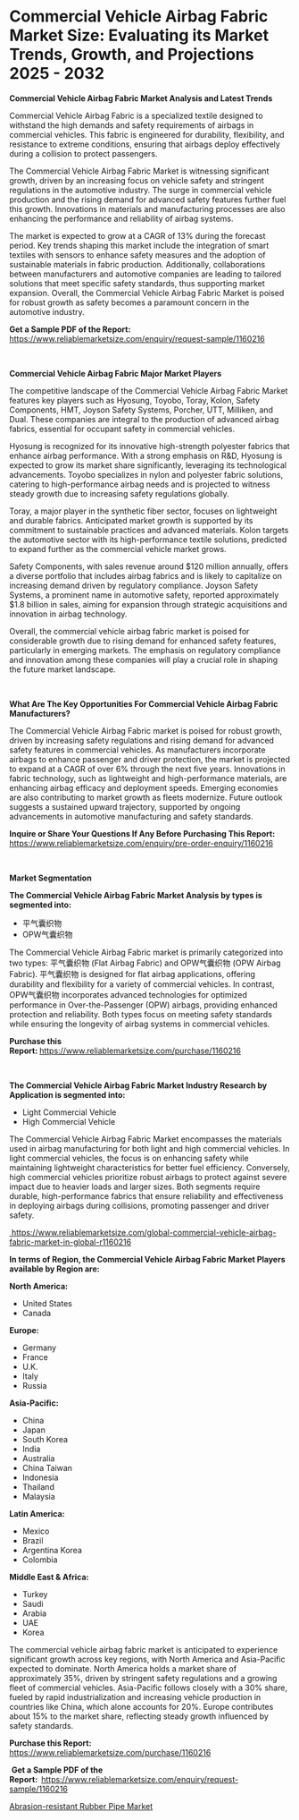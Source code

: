 <p><h1>Commercial Vehicle Airbag Fabric Market Size: Evaluating its Market Trends, Growth, and Projections 2025 - 2032</h1></p><p><strong>Commercial Vehicle Airbag Fabric Market Analysis and Latest Trends</strong></p>
<p><p>Commercial Vehicle Airbag Fabric is a specialized textile designed to withstand the high demands and safety requirements of airbags in commercial vehicles. This fabric is engineered for durability, flexibility, and resistance to extreme conditions, ensuring that airbags deploy effectively during a collision to protect passengers.</p><p>The Commercial Vehicle Airbag Fabric Market is witnessing significant growth, driven by an increasing focus on vehicle safety and stringent regulations in the automotive industry. The surge in commercial vehicle production and the rising demand for advanced safety features further fuel this growth. Innovations in materials and manufacturing processes are also enhancing the performance and reliability of airbag systems.</p><p>The market is expected to grow at a CAGR of 13% during the forecast period. Key trends shaping this market include the integration of smart textiles with sensors to enhance safety measures and the adoption of sustainable materials in fabric production. Additionally, collaborations between manufacturers and automotive companies are leading to tailored solutions that meet specific safety standards, thus supporting market expansion. Overall, the Commercial Vehicle Airbag Fabric Market is poised for robust growth as safety becomes a paramount concern in the automotive industry.</p></p>
<p><strong>Get a Sample PDF of the Report:&nbsp;</strong> <a href="https://www.reliablemarketsize.com/enquiry/request-sample/1160216?utm_campaign=2300&utm_medium=2&utm_source=Github&utm_content=ia&utm_term=22032025&utm_id=commercial-vehicle-airbag-fabric">https://www.reliablemarketsize.com/enquiry/request-sample/1160216</a></p>
<p>&nbsp;</p>
<p><strong>Commercial Vehicle Airbag Fabric Major Market Players</strong></p>
<p><p>The competitive landscape of the Commercial Vehicle Airbag Fabric Market features key players such as Hyosung, Toyobo, Toray, Kolon, Safety Components, HMT, Joyson Safety Systems, Porcher, UTT, Milliken, and Dual. These companies are integral to the production of advanced airbag fabrics, essential for occupant safety in commercial vehicles.</p><p>Hyosung is recognized for its innovative high-strength polyester fabrics that enhance airbag performance. With a strong emphasis on R&D, Hyosung is expected to grow its market share significantly, leveraging its technological advancements. Toyobo specializes in nylon and polyester fabric solutions, catering to high-performance airbag needs and is projected to witness steady growth due to increasing safety regulations globally.</p><p>Toray, a major player in the synthetic fiber sector, focuses on lightweight and durable fabrics. Anticipated market growth is supported by its commitment to sustainable practices and advanced materials. Kolon targets the automotive sector with its high-performance textile solutions, predicted to expand further as the commercial vehicle market grows.</p><p>Safety Components, with sales revenue around $120 million annually, offers a diverse portfolio that includes airbag fabrics and is likely to capitalize on increasing demand driven by regulatory compliance. Joyson Safety Systems, a prominent name in automotive safety, reported approximately $1.8 billion in sales, aiming for expansion through strategic acquisitions and innovation in airbag technology.</p><p>Overall, the commercial vehicle airbag fabric market is poised for considerable growth due to rising demand for enhanced safety features, particularly in emerging markets. The emphasis on regulatory compliance and innovation among these companies will play a crucial role in shaping the future market landscape.</p></p>
<p>&nbsp;</p>
<p><strong>What Are The Key Opportunities For Commercial Vehicle Airbag Fabric Manufacturers?</strong></p>
<p><p>The Commercial Vehicle Airbag Fabric market is poised for robust growth, driven by increasing safety regulations and rising demand for advanced safety features in commercial vehicles. As manufacturers incorporate airbags to enhance passenger and driver protection, the market is projected to expand at a CAGR of over 6% through the next five years. Innovations in fabric technology, such as lightweight and high-performance materials, are enhancing airbag efficacy and deployment speeds. Emerging economies are also contributing to market growth as fleets modernize. Future outlook suggests a sustained upward trajectory, supported by ongoing advancements in automotive manufacturing and safety standards.</p></p>
<p><strong>Inquire or Share Your Questions If Any Before Purchasing This Report:</strong> <a href="https://www.reliablemarketsize.com/enquiry/pre-order-enquiry/1160216?utm_campaign=2300&utm_medium=2&utm_source=Github&utm_content=ia&utm_term=22032025&utm_id=commercial-vehicle-airbag-fabric">https://www.reliablemarketsize.com/enquiry/pre-order-enquiry/1160216</a></p>
<p>&nbsp;</p>
<p><strong>Market Segmentation</strong></p>
<p><strong>The Commercial Vehicle Airbag Fabric Market Analysis by types is segmented into:</strong></p>
<p><ul><li>平气囊织物</li><li>OPW气囊织物</li></ul></p>
<p><p>The Commercial Vehicle Airbag Fabric market is primarily categorized into two types: 平气囊织物 (Flat Airbag Fabric) and OPW气囊织物 (OPW Airbag Fabric). 平气囊织物 is designed for flat airbag applications, offering durability and flexibility for a variety of commercial vehicles. In contrast, OPW气囊织物 incorporates advanced technologies for optimized performance in Over-the-Passenger (OPW) airbags, providing enhanced protection and reliability. Both types focus on meeting safety standards while ensuring the longevity of airbag systems in commercial vehicles.</p></p>
<p><strong>Purchase this Report:&nbsp;</strong><a href="https://www.reliablemarketsize.com/purchase/1160216?utm_campaign=2300&utm_medium=2&utm_source=Github&utm_content=ia&utm_term=22032025&utm_id=commercial-vehicle-airbag-fabric">https://www.reliablemarketsize.com/purchase/1160216</a></p>
<p>&nbsp;</p>
<p><strong>The Commercial Vehicle Airbag Fabric Market Industry Research by Application is segmented into:</strong></p>
<p><ul><li>Light Commercial Vehicle</li><li>High Commercial Vehicle</li></ul></p>
<p><p>The Commercial Vehicle Airbag Fabric Market encompasses the materials used in airbag manufacturing for both light and high commercial vehicles. In light commercial vehicles, the focus is on enhancing safety while maintaining lightweight characteristics for better fuel efficiency. Conversely, high commercial vehicles prioritize robust airbags to protect against severe impact due to heavier loads and larger sizes. Both segments require durable, high-performance fabrics that ensure reliability and effectiveness in deploying airbags during collisions, promoting passenger and driver safety.</p></p>
<p><a href="https://www.reliablemarketsize.com/global-commercial-vehicle-airbag-fabric-market-in-global-r1160216?utm_campaign=2300&utm_medium=2&utm_source=Github&utm_content=ia&utm_term=22032025&utm_id=commercial-vehicle-airbag-fabric">&nbsp;https://www.reliablemarketsize.com/global-commercial-vehicle-airbag-fabric-market-in-global-r1160216</a></p>
<p><strong>In terms of Region, the Commercial Vehicle Airbag Fabric Market Players available by Region are:</strong></p>
<p>
    <p> <strong> North America: </strong>
        <ul>
            <li>United States</li>
            <li>Canada</li>
        </ul>
        </p> 
    <p> <strong> Europe: </strong>
        <ul>
            <li>Germany</li>
            <li>France</li>
            <li>U.K.</li>
            <li>Italy</li>
            <li>Russia</li>
        </ul>
        </p> 
    <p> <strong> Asia-Pacific: </strong>
        <ul>
            <li>China</li>
            <li>Japan</li>
            <li>South Korea</li>
            <li>India</li>
            <li>Australia</li>
            <li>China Taiwan</li>
            <li>Indonesia</li>
            <li>Thailand</li>
            <li>Malaysia</li>
        </ul>
        </p> 
    <p> <strong> Latin America: </strong>
        <ul>
            <li>Mexico</li>
            <li>Brazil</li>
            <li>Argentina Korea</li>
            <li>Colombia</li>
        </ul>
        </p> 
    <p> <strong> Middle East & Africa: </strong>
        <ul>
            <li>Turkey</li>
            <li>Saudi</li>
            <li>Arabia</li>
            <li>UAE</li>
            <li>Korea</li>
        </ul>
    </p>
    </p>
<p><p>The commercial vehicle airbag fabric market is anticipated to experience significant growth across key regions, with North America and Asia-Pacific expected to dominate. North America holds a market share of approximately 35%, driven by stringent safety regulations and a growing fleet of commercial vehicles. Asia-Pacific follows closely with a 30% share, fueled by rapid industrialization and increasing vehicle production in countries like China, which alone accounts for 20%. Europe contributes about 15% to the market share, reflecting steady growth influenced by safety standards.</p></p>
<p><strong>Purchase this Report: </strong><a href="https://www.reliablemarketsize.com/purchase/1160216?utm_campaign=2300&utm_medium=2&utm_source=Github&utm_content=ia&utm_term=22032025&utm_id=commercial-vehicle-airbag-fabric">https://www.reliablemarketsize.com/purchase/1160216</a></p>
<p>&nbsp;<strong>Get a Sample PDF of the Report:&nbsp;&nbsp;</strong><a href="https://www.reliablemarketsize.com/enquiry/request-sample/1160216?utm_campaign=2300&utm_medium=2&utm_source=Github&utm_content=ia&utm_term=22032025&utm_id=commercial-vehicle-airbag-fabric">https://www.reliablemarketsize.com/enquiry/request-sample/1160216</a></p>
<p><strong></strong></p>
<p><p><a href="https://github.com/abbislposival/Market-Research-Report-List-2/blob/main/abrasion-resistant-rubber-pipe-market.md?utm_campaign=2300&utm_medium=2&utm_source=Github&utm_content=ia&utm_term=22032025&utm_id=commercial-vehicle-airbag-fabric">Abrasion-resistant Rubber Pipe Market</a></p></p>